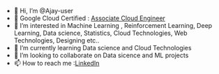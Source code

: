 - 👋 Hi, I’m @Ajay-user 
- 🥇 Google Cloud Certified : [Associate Cloud Engineer](https://lnkd.in/ggZUjay8)
- 👀 I’m interested in Machine Learning , Reinforcement Learning, Deep Learning, Data science, Statistics, Cloud Technologies, Web Technologies, Designing etc.. 
- 🌱 I’m currently learning Data science and Cloud Technologies
- 💞️ I’m looking to collaborate on Data sicence and ML projects
- 📫 How to reach me :[LinkedIn](https://www.linkedin.com/in/ajay-krishnan-a21a46120/)

<!---
Ajay-user/Ajay-user is a ✨ special ✨ repository because its `README.md` (this file) appears on your GitHub profile.
You can click the Preview link to take a look at your changes.
--->
